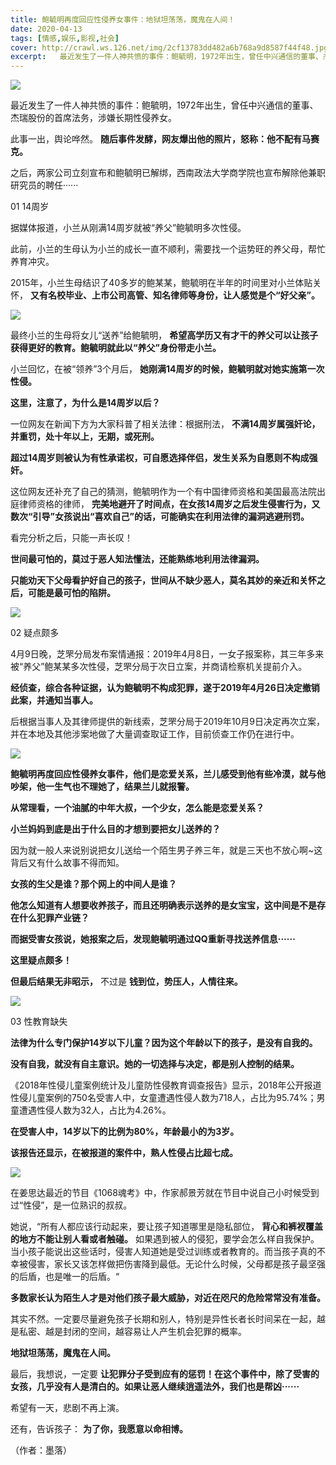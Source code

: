 ```yaml
---
title: 鲍毓明再度回应性侵养女事件：地狱坦荡荡，魔鬼在人间！
date: 2020-04-13
tags: [情感,娱乐,影视,社会]
cover: http://crawl.ws.126.net/img/2cf13783dd482a6b768a9d8587f44f48.jpg
excerpt:   最近发生了一件人神共愤的事件：鲍毓明，1972年出生，曾任中兴通信的董事、杰瑞股份的首席法务，
---
```

![](http://crawl.ws.126.net/img/2cf13783dd482a6b768a9d8587f44f48.jpg)  

最近发生了一件人神共愤的事件：鲍毓明，1972年出生，曾任中兴通信的董事、杰瑞股份的首席法务，涉嫌长期性侵养女。

此事一出，舆论哗然。 **随后事件发酵，网友爆出他的照片，怒称：他不配有马赛克。**

之后，两家公司立刻宣布和鲍毓明已解绑，西南政法大学商学院也宣布解除他兼职研究员的聘任······

01 14周岁

据媒体报道，小兰从刚满14周岁就被“养父”鲍毓明多次性侵。

此前，小兰的生母认为小兰的成长一直不顺利，需要找一个运势旺的养父母，帮忙养育冲灾。

2015年，小兰生母结识了40多岁的鲍某某，鲍毓明在半年的时间里对小兰体贴关怀，
**又有名校毕业、上市公司高管、知名律师等身份，让人感觉是个“好父亲”。**

![](http://crawl.ws.126.net/img/5de399dc5844318ed2d04710a2aaa8a3.jpg)  

最终小兰的生母将女儿“送养”给鲍毓明， **希望高学历又有才干的养父可以让孩子获得更好的教育。鲍毓明就此以“养父”身份带走小兰。**

小兰回忆，在被“领养”3个月后， **她刚满14周岁的时候，鲍毓明就对她实施第一次性侵。**

**这里，注意了，为什么是14周岁以后？**

一位网友在新闻下方为大家科普了相关法律：根据刑法， **不满14周岁属强奸论，并重罚，处十年以上，无期，或死刑。**

**超过14周岁则被认为有性承诺权，可自愿选择伴侣，发生关系为自愿则不构成强奸。**

这位网友还补充了自己的猜测，鲍毓明作为一个有中国律师资格和美国最高法院出庭律师资格的律师，
**完美地避开了时间点，在女孩14周岁之后发生侵害行为，又数次“引导”女孩说出“喜欢自己”的话，可能确实在利用法律的漏洞逃避刑罚。**

看完分析之后，只能一声长叹！

**世间最可怕的，莫过于恶人知法懂法，还能熟练地利用法律漏洞。**

**只能劝天下父母看护好自己的孩子，世间从不缺少恶人，莫名其妙的亲近和关怀之后，可能是最可怕的陷阱。**

![](http://crawl.ws.126.net/img/2824df51a50a32b962e69cb299559106.jpg)  

02 疑点颇多

4月9日晚，芝罘分局发布案情通报：2019年4月8日，一女子报案称，其三年多来被“养父”鲍某某多次性侵，芝罘分局于次日立案，并商请检察机关提前介入。

**经侦查，综合各种证据，认为鲍毓明不构成犯罪，遂于2019年4月26日决定撤销此案，并通知当事人。**

后根据当事人及其律师提供的新线索，芝罘分局于2019年10月9日决定再次立案，并在本地及其他涉案地做了大量调查取证工作，目前侦查工作仍在进行中。

![](http://crawl.ws.126.net/img/ea8d7a3621c356a10809a84ac9a6d6f6.jpg)  

**鲍毓明再度回应性侵养女事件，他们是恋爱关系，兰儿感受到他有些冷漠，就与他吵架，他一生气也不理她了，结果兰儿就报警。**

**从常理看，一个油腻的中年大叔，一个少女，怎么能是恋爱关系？**

**小兰妈妈到底是出于什么目的才想到要把女儿送养的？**

因为就一般人来说别说把女儿送给一个陌生男子养三年，就是三天也不放心啊~这背后又有什么故事不得而知。

**女孩的生父是谁？那个网上的中间人是谁？**

**他怎么知道有人想要收养孩子，而且还明确表示送养的是女宝宝，这中间是不是存在什么犯罪产业链？**

**而据受害女孩说，她报案之后，发现鲍毓明通过QQ重新寻找送养信息······**

**这里疑点颇多！**

**但最后结果无非昭示，** 不过是 **钱到位，势压人，人情往来。**

![](http://crawl.ws.126.net/img/26a8c00bbbf39fa0c61174717511f3c1.jpg)  

03 性教育缺失

**法律为什么专门保护14岁以下儿童？因为这个年龄以下的孩子，是没有自我的。**

**没有自我，就没有自主意识。她的一切选择与决定，都是别人控制的结果。**

《2018年性侵儿童案例统计及儿童防性侵教育调查报告》显示，2018年公开报道性侵儿童案例的750名受害人中，女童遭遇性侵人数为718人，占比为95.74%；男童遭遇性侵人数为32人，占比为4.26%。

**在受害人中，14岁以下的比例为80%，年龄最小的为3岁。**

**该报告还显示，在被报道的案件中，熟人性侵占比超七成。**

![](http://crawl.ws.126.net/img/2df76bea5d8a4e7c1e43a6115f1329b0.jpg)  

在姜思达最近的节目《1068魂考》中，作家郝景芳就在节目中说自己小时候受到过“性侵”，是一位熟识的叔叔。

她说，“所有人都应该行动起来，要让孩子知道哪里是隐私部位， **背心和裤衩覆盖的地方不能让别人看或者触碰。**
如果遇到被人的侵犯，要学会怎么样自我保护。当小孩子能说出这些话时，侵害人知道她是受过训练或者教育的。而当孩子真的不幸被侵害，家长又该怎样做把伤害降到最低。无论什么时候，父母都是孩子最坚强的后盾，也是唯一的后盾。“

**多数家长认为陌生人才是对他们孩子最大威胁，对近在咫尺的危险常常没有准备。**

其实不然。一定要尽量避免孩子长期和别人，特别是异性长者长时间呆在一起，越是私密、越是封闭的空间，越容易让人产生机会犯罪的概率。

**地狱坦荡荡，魔鬼在人间。**

最后，我想说，一定要 **让犯罪分子受到应有的惩罚！在这个事件中，除了受害的女孩，几乎没有人是清白的。如果让恶人继续逍遥法外，我们也是帮凶······**

希望有一天，悲剧不再上演。

还有，告诉孩子： **为了你，我愿意以命相博。**

（作者：墨落）

